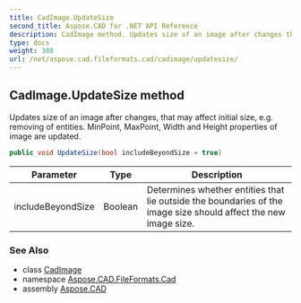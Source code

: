 ```yaml
---
title: CadImage.UpdateSize
second_title: Aspose.CAD for .NET API Reference
description: CadImage method. Updates size of an image after changes that may affect initial size e.g. removing of entities. MinPoint MaxPoint Width and Height properties of image are updated
type: docs
weight: 380
url: /net/aspose.cad.fileformats.cad/cadimage/updatesize/
---
```

## CadImage.UpdateSize method

Updates size of an image after changes, that may affect initial size, e.g. removing of entities. MinPoint, MaxPoint, Width and Height properties of image are updated.

```csharp
public void UpdateSize(bool includeBeyondSize = true)
```

| Parameter | Type | Description |
| --- | --- | --- |
| includeBeyondSize | Boolean | Determines whether entities that lie outside the boundaries of the image size should affect the new image size. |

### See Also

* class [CadImage](../)
* namespace [Aspose.CAD.FileFormats.Cad](../../cadimage/)
* assembly [Aspose.CAD](../../../)


